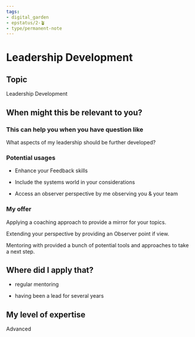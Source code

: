 ```yaml
---
tags: 
- digital_garden
- epstatus/2-🪴
- type/permanent-note
---
```

# Leadership Development
## Topic

Leadership Development

## When might this be relevant to you?

### This can help you when you have question like

What aspects of my leadership should be further developed?

### Potential usages

-   Enhance your Feedback skills
    
-   Include the systems world in your considerations
    
-   Access an observer perspective by me observing you & your team
    

### My offer

Applying a coaching approach to provide a mirror for your topics.

Extending your perspective by providing an Observer point if view.

Mentoring with provided a bunch of potential tools and approaches to take a next step.

## Where did I apply that?

-   regular mentoring
    
-   having been a lead for several years
    

## My level of expertise

Advanced